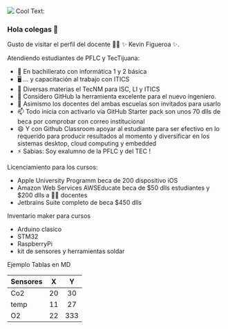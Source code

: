 ![](https://scontent.xx.fbcdn.net/v/t1.15752-9/239823778_267562271616364_5953555998550635808_n.jpg?_nc_cat=107&ccb=1-5&_nc_sid=aee45a&_nc_eui2=AeEG5cT7_-wWSHWEDwSdVjjRgn6BfbDUmHmCfoF9sNSYedqbZZhJYETfHBquUJT14Q6yqNVN_2jZCyxe2tZ4eUer&_nc_ohc=CFqB286O--kAX8kMFPB&_nc_ad=z-m&_nc_cid=0&_nc_ht=scontent.xx&oh=8e478bc6c0132c7a31d14c4e20d3978b&oe=614CC121)
<a href="http://cooltext.com" target="_top"><img src="https://cooltext.com/images/ct_pixel.gif" width="80" height="15" alt="Cool Text: Logo and Graphics Generator" border="0" /></a>

### Hola colegas 👋


Gusto de visitar el perfil del docente 👨‍🏫 ✨ Kevin Figueroa ✨.

Atendiendo estudiantes de PFLC y TecTijuana:

- 🔭 En bachillerato con informática 1 y 2 básica 
- 🖥 ... y capacitación al trabajo con ITICS
- 📲 Diversas materias el TecNM para ISC, LI y ITICS
- 🤔 Considero GitHub la herramienta excelente para el nuevo ingeniero.
- 💬 Asimismo los docentes del ambas escuelas son invitados para usarlo 
- 📫 Todo inicia con activarlo via GitHub Starter pack son unos 70 dlls de beca por comprobar con correo institucional 
- 😄 Y con Github Classroom apoyar al estudiante para ser efectivo en lo requerido para producir resultados al momento y diversificar en los sistemas desktop, cloud computing y embedded 
- ⚡ Sabias: Soy exalumno de la PFLC y del TEC !

Licenciamiento para los cursos:
- Apple University Programm beca de 200 dispositivo iOS
- Amazon Web Services AWSEducate beca de $50 dlls estudiantes y $200 dlls a 👩‍🏫 docentes 
- Jetbrains Suite completo de beca $450 dlls


Inventario maker para cursos
- Arduino clasico
- STM32
- RaspberryPi 
- kit de sensores y herramientas soldar



Ejemplo Tablas en MD

| Sensores 	|  X 	|  Y  	|
|----------	|:--:	|:---:	|
| Co2      	| 20 	|  30 	|
| temp     	| 11 	|  27 	|
| O2       	| 22 	| 333 	|

